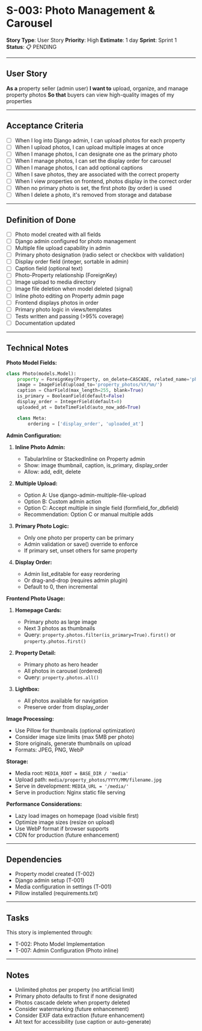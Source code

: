 # S-003: Photo Management & Carousel

**Story Type**: User Story
**Priority**: High
**Estimate**: 1 day
**Sprint**: Sprint 1
**Status**: 📋 PENDING

---

## User Story

**As a** property seller (admin user)
**I want to** upload, organize, and manage property photos
**So that** buyers can view high-quality images of my properties

---

## Acceptance Criteria

- [ ] When I log into Django admin, I can upload photos for each property
- [ ] When I upload photos, I can upload multiple images at once
- [ ] When I manage photos, I can designate one as the primary photo
- [ ] When I manage photos, I can set the display order for carousel
- [ ] When I manage photos, I can add optional captions
- [ ] When I save photos, they are associated with the correct property
- [ ] When I view properties on frontend, photos display in the correct order
- [ ] When no primary photo is set, the first photo (by order) is used
- [ ] When I delete a photo, it's removed from storage and database

---

## Definition of Done

- [ ] Photo model created with all fields
- [ ] Django admin configured for photo management
- [ ] Multiple file upload capability in admin
- [ ] Primary photo designation (radio select or checkbox with validation)
- [ ] Display order field (integer, sortable in admin)
- [ ] Caption field (optional text)
- [ ] Photo-Property relationship (ForeignKey)
- [ ] Image upload to media directory
- [ ] Image file deletion when model deleted (signal)
- [ ] Inline photo editing on Property admin page
- [ ] Frontend displays photos in order
- [ ] Primary photo logic in views/templates
- [ ] Tests written and passing (>95% coverage)
- [ ] Documentation updated

---

## Technical Notes

**Photo Model Fields:**
```python
class Photo(models.Model):
    property = ForeignKey(Property, on_delete=CASCADE, related_name='photos')
    image = ImageField(upload_to='property_photos/%Y/%m/')
    caption = CharField(max_length=255, blank=True)
    is_primary = BooleanField(default=False)
    display_order = IntegerField(default=0)
    uploaded_at = DateTimeField(auto_now_add=True)

    class Meta:
        ordering = ['display_order', 'uploaded_at']
```

**Admin Configuration:**

1. **Inline Photo Admin:**
   - TabularInline or StackedInline on Property admin
   - Show: image thumbnail, caption, is_primary, display_order
   - Allow: add, edit, delete

2. **Multiple Upload:**
   - Option A: Use django-admin-multiple-file-upload
   - Option B: Custom admin action
   - Option C: Accept multiple in single field (formfield_for_dbfield)
   - Recommendation: Option C or manual multiple adds

3. **Primary Photo Logic:**
   - Only one photo per property can be primary
   - Admin validation or save() override to enforce
   - If primary set, unset others for same property

4. **Display Order:**
   - Admin list_editable for easy reordering
   - Or drag-and-drop (requires admin plugin)
   - Default to 0, then incremental

**Frontend Photo Usage:**

1. **Homepage Cards:**
   - Primary photo as large image
   - Next 3 photos as thumbnails
   - Query: `property.photos.filter(is_primary=True).first()` or `property.photos.first()`

2. **Property Detail:**
   - Primary photo as hero header
   - All photos in carousel (ordered)
   - Query: `property.photos.all()`

3. **Lightbox:**
   - All photos available for navigation
   - Preserve order from display_order

**Image Processing:**
- Use Pillow for thumbnails (optional optimization)
- Consider image size limits (max 5MB per photo)
- Store originals, generate thumbnails on upload
- Formats: JPEG, PNG, WebP

**Storage:**
- Media root: `MEDIA_ROOT = BASE_DIR / 'media'`
- Upload path: `media/property_photos/YYYY/MM/filename.jpg`
- Serve in development: `MEDIA_URL = '/media/'`
- Serve in production: Nginx static file serving

**Performance Considerations:**
- Lazy load images on homepage (load visible first)
- Optimize image sizes (resize on upload)
- Use WebP format if browser supports
- CDN for production (future enhancement)

---

## Dependencies

- Property model created (T-002)
- Django admin setup (T-001)
- Media configuration in settings (T-001)
- Pillow installed (requirements.txt)

---

## Tasks

This story is implemented through:
- T-002: Photo Model Implementation
- T-007: Admin Configuration (Photo inline)

---

## Notes

- Unlimited photos per property (no artificial limit)
- Primary photo defaults to first if none designated
- Photos cascade delete when property deleted
- Consider watermarking (future enhancement)
- Consider EXIF data extraction (future enhancement)
- Alt text for accessibility (use caption or auto-generate)
